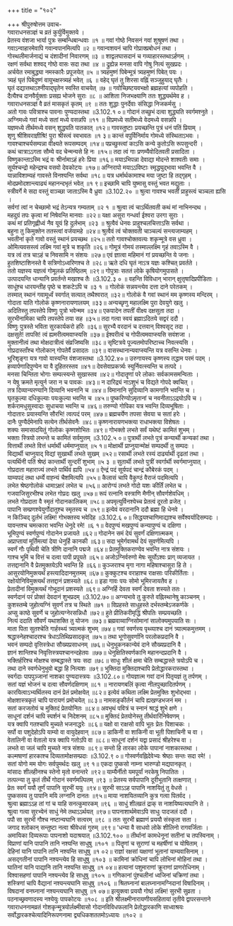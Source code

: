 +++
title = "१०२"

+++
श्रीपुरुषोत्तम उवाच-  
गवाराधनसञ्ज्ञं च व्रतं कुर्युर्विमुक्तये ।  
प्रेतस्य वंशजा भार्या पुत्रः सम्बन्धिबान्धवाः ॥१ ॥
गवां गोष्ठे निवसनं गवां शुश्रूषणं तथा ।  
गवाऽन्वाहारमेवापि गवान्वपानमित्यपि ॥२ ॥
गवान्वशयनं चापि गोप्राक्प्रबोधनं तथा ।  
गोस्थलीमार्जनाद्यं च दंशादीनां निवारणम् ॥३ ॥
शाद्वलघासदानं च गव्याहारस्तथाऽर्हणम् ।  
रक्षणं सर्वथा शश्वद् गोष्ठे वासः सदा तथा ॥४ ॥
द्रुह्येन्न मनसा वापि गोषु नित्यं सुखप्रदः ।  
अर्चयेत रमाबुद्ध्या नमस्कारैः प्रपूजयेत् ॥५ ॥
त्र्यहमुष्णं पिबेन्मूत्रं त्र्यहमुष्णं पिबेत् पयः ।  
त्र्यहं घृतं पिबेदुष्णं वायुभक्षस्त्र्यहं भवेत् ॥६ ॥
वहेद् घृतं तु शिरसा वह्निं सञ्जुहुयाद् घृतैः ।  
घृतं दद्यात्तथाऽश्नीयाद्घृतेन स्वस्ति वाचयेत् ॥७ ॥
गवोच्छिष्टयवभक्षो ब्रह्महत्यां व्यपोहति ।  
दैत्यैश्च दानवैर्युक्ताः प्रसह्य भोजने सुराः ॥८ ॥
आशिता निजभक्ष्याणि ततः शुद्ध्यर्थमेव ह ।  
गवाराधनसञ्ज्ञं वै व्रतं मासकृतं कृतम् ॥९ ॥
ततः शुद्धाः पुनर्देवाः संसिद्धा निजकर्मसु ।  
अतो गावः पवित्राश्च पावनाः पुण्यदास्तथा ॥3.102.१ ०॥
गोदानं तच्छुभं दत्वा शुद्ध्यति स्वर्गमश्नुते ।  
अग्निमध्ये गवां मध्ये सतां मध्ये वसन्नपि ॥११ ॥
विप्रमध्ये सतीमध्ये वेदमध्ये वसन्नपि ।  
यज्ञमध्ये तीर्थमध्ये वसन् शुद्ध्यति पातकात् ॥१२॥
गावस्तुष्टाः प्रयच्छन्ति पुत्रं धनं पतिं प्रियाम् ।  
शृणु श्रीशिवराज्ञीश्रि! पुरा श्रीस्त्वं स्वभावतः ॥१ ३॥
कान्तं वपुर्विनिर्माय गोमध्ये संस्थिताऽभवः ।  
गावश्चाश्चर्यसम्पन्ना वीक्ष्यते रूपसम्पदम् ॥१४॥
पप्रच्छुस्त्वां काऽसि कन्ये कुतोऽसि रूपसुन्दरी ।  
कथं चात्राऽऽगता सौम्ये वद चेन्मन्यसे हि नः ॥१५॥
तदा त्वं गाः प्रणम्यैवोदितवती प्रसादिता ।  
विष्णुकान्ताऽस्मि भद्रं वः श्रीर्नामाऽहं हरेः प्रिया ॥१६॥
मयाऽभिपन्ना देवाद्या मोदन्ते शाश्वतीः समाः ।  
सूर्यश्चन्द्रो महेन्द्रश्च वसवो देवकोटयः ॥१७॥
अग्निरापो मयाऽऽविष्टाः स्मृद्ध्युद्भावा भवन्ति वै ।  
यान्नाविशाम्यहं गावस्ते विनश्यन्ति सर्वथा ॥१८॥
यत्र धर्मार्थकामाश्च मया जुष्टा हि तद्गृहम् ।  
मोदप्रमोदशान्त्याढ्यं महानन्दभृतं भवेत् ॥१ ९॥
इच्छामि चापि युष्मासु वस्तुं भवत मद्युताः ।  
स्त्रीवर्गे मे सदा वस्तुं वाञ्च्छा जाताऽस्मि वै ध्रुवा ॥3.102.२० ॥
श्रुत्वा गावश्च भवतीं प्राहुस्त्वं चञ्चला ह्यसि ।  
सर्वगां त्वां न चेच्छामो भद्रं तेऽन्यत्र गम्यताम् ॥२ १ ॥
श्रुत्वा त्वं चाऽर्थितवती कथं मां नाभिनन्दथ ।  
महदुग्रं तपः कृत्वा मां निषेवन्ति मानवाः ॥२२॥
यक्षा असुरा गन्धर्वा ईश्वरा उरगा सुराः ।  
कथं मां प्रतिगृह्णीध्वं नैव यूयं हि दुर्लभाम् ॥२३ ॥
श्रुत्वैवं धेनवः प्राहुश्चलचित्ताऽसि सर्वथा ।  
बहुना तु किमुक्तेन ततस्त्वां वर्जयामहे ॥२४॥
श्रुत्वैवं त्वं चोक्तवती चाञ्चल्यं सन्त्यजाम्यहम् ।  
भवतीनां कृते गावो वस्तुं स्थानं प्रयच्छथ ॥२५॥
ततो गावश्चोक्तवत्यः शकृन्मूत्रे वस ध्रुवा ।  
ओमित्यवसस्त्वं लक्ष्मि गवां मूत्रे च शकृति ॥२६॥
गोमूत्रं गोमयं तस्माल्लक्ष्मि गृहं तवाऽस्मि वै ।  
यत्र त्वं तत्र चाऽहं च निवसामि न संशयः ॥२७॥
एवं ज्ञात्वा महिमानं गां प्रयच्छन्ति ये जनाः ।  
हुतशिष्टाशिनस्ते वै सत्रिणोऽध्वरिणश्च ते ॥२८॥
ऋते दधि घृतं नाऽत्र यज्ञः कश्चित् प्रवर्तते ।  
ततो यज्ञस्य यज्ञत्वं गोमूलकं प्रतिष्ठितम् ॥२९॥
गोपुत्राः सततं लोके कृषियोगमुपासते ।  
उत्पादयन्ति धान्यानि प्रवर्तन्ते मखाश्च तैः ॥3.102.३ ० ॥
वहन्ति विविधान् भारान् क्षुत्तृषादिप्रपीडिताः ।  
साधूंश्च धारयन्तीह पृष्ठे च शकटेऽपि च ॥३ १ ॥
गोलोकं सन्नयन्त्येव दत्ता दाने परेतकम् ।  
तस्मात् स्थानं गवामूर्ध्वं स्वर्गात् सत्यात् तथैश्वरात् ॥३२॥
गोलोकं वै गवां स्थानं मम कृष्णस्य मन्दिरम् ।  
गोदाता याति गोलोकं कृष्णनारायणालयम् ॥३३॥
अन्यच्छृणु महालक्ष्मि पुरा देवयुगे खलु ।  
अदितिस्तु तपस्तेपे विष्णुः पुत्रो भवेन्मम ॥३४॥
एकपादेन तपतीं वीक्ष्य दक्षसुता तदा ।  
सुरभीनामिका चापि तपस्तेपे तया सह ॥३५॥
तदा गत्वा स्वयं ब्रह्माऽदितये सद्वरं ददौ ।  
विष्णुः पुत्रस्ते भविता सुरकार्यकरो हरिः ॥३६॥
सुरभ्यै वरदानं च दत्तवान् विश्वसृट् तदा ।  
दक्षसुते! तापसि! त्वं ह्यमरीत्वमवाप्स्यसि ॥३७॥
ईश्वरीत्वं च गोपीत्वमवाप्स्यसि सवंशजा ।  
मुक्तानीत्वं तथा मोक्षदात्रीत्वं संव्रजिष्यसि ॥३८॥
सृष्टित्रये पूज्यतमोपरिष्टाच्च निवत्स्यसि ।  
गोप्रदास्ताँश्च गोलोकान् गोपतेर्वै प्रसादतः ॥३९॥
वासस्थानान्यवाप्स्यन्ति यत्र वसन्ति धेनवः ।  
भूरिशृङ्गा यत्र गावो यास्यन्ति वंशजास्तथा ॥3.102.४०॥
उरुगायस्य कृष्णस्य तद्धाम परमं पदम् ।  
हव्यार्पणादिपुण्येन या वै दुहितरस्तव ॥४१॥
देवसेवाप्रकर्त्र्यः स्युर्निवत्स्यन्ति च तत्पदे ।  
मनसा चिन्तिता भोगाः सम्पत्स्यन्ते सुखास्तव ॥४२॥
गोदातॄणां परे लोकाः सर्वकामसमन्विताः ।  
न येषु क्रमते मृत्युर्न जरा न च पावकः ॥४३॥
न दारिद्र्यं नाऽशुभं च विद्यते गोपदे क्वचित् ।  
तत्र दिव्यान्यरण्यानि दिव्यानि भवनानि च ॥४४॥
विमानानि सुदिव्यानि कामगानि भवन्ति च ।  
घृतकुल्या दधिकुल्याः पयःकुल्या भवन्ति च ॥४५॥
पुष्करिण्योऽमृतानां च नवनीताऽऽद्रयोऽपि च ।  
शर्करामधुसुस्वादाः सुधाचया भवन्ति च ॥४६॥
तरुण्यो गोपिका यत्र भवन्ति दिव्यभूषिताः ।  
गोदातारः प्रयास्यन्ति सौरभि! त्वत्पदं परम् ॥४७॥
ब्रह्मचर्येण तपसा सेवया च सतां हरेः ।  
दानैः पुण्यैर्दमेनापि सत्येन तीर्थसेवनैः ॥४८॥
कृष्णनारायणभक्त्या राधाभक्त्या विशेषतः ।  
शक्यः समासादयितुं गोलोकः कृष्णशोभितः ॥४९॥
गोभक्तो लभते सर्वं यथेष्टं कामितं शुभम् ।  
भक्ताः स्त्रियो लभन्ते च कामितं सर्वमुत्तम् ॥3.102.५ ०॥
पुत्रार्थी लभते पुत्रं कन्यार्थी कन्यकां तथा ।  
वित्तार्थी लभते वित्तं धर्मार्थी धर्ममाप्नुयात् ॥५ १॥
मोक्षार्थी प्राप्नुयान्मोक्षं सम्पदर्थी तु सम्पदः ।  
विद्यार्थी चाप्नुयाद् विद्यां सुखार्थी लभते सुखम् ॥५२॥
रसार्थी लभते रस्यं दार्ढ्यार्थी दृढतां तथा ।  
पत्यर्थिनी पतिं श्रेष्ठं कान्तार्थी सुन्दरीं शुभाम् ॥५ ३ ॥
सुतार्थी लभते पुत्रीं स्वर्गार्थी स्वर्गमाप्नुयात् ।  
गोप्रदाता महाराज्यं लभते पार्थिवं ह्यपि ॥५४॥
ऐन्द्रं पदं सूर्यपदं चान्द्रं कौबेरकं पदम् ।  
याम्यपदं तथा धर्म्ये वाह्न्यं चैशमित्यपि ॥५५॥
कैलासं चापि वैकुण्ठं वैराजं पदमित्यपि ।  
लभेत श्रेष्ठगोलोकं धामाऽक्षरं लभेत च ॥५६॥
आरोग्यं लभते गोदो यशः कीर्तिं लभेत च ।  
गजवाजिसुरभीश्च लभेत गोप्रदः खलु ॥५७॥
रूपं रत्नानि वस्त्राणि मैणीन् सौवर्णशेवधिम् ।  
लभते गोप्रदाता वै स्मृतं गोदानकालिकम् ॥५८॥
अपमृत्युर्विनश्येच्च प्रेतत्वं दूरतो व्रजेत् ।  
पापानि सम्प्रणश्येयुर्गोदातुश्च स्मृतस्य च ॥५९॥
इत्येवं वरदानानि ददौ ब्रह्मा हि धेनवे ।  
न किञ्चिद् दुर्लभं लक्ष्मि! गोभक्तस्य भवेदिह ॥3.102.६ ०॥
सिद्धयश्चाणिमाद्याश्च सर्वेश्वर्यादिसम्पदः ।  
यावन्तश्च चमत्कारा भवन्ति धेनुदे रमे! ॥६ १॥
वेदपुण्यं मखपुण्यं कन्यापुण्यं च दक्षिणा ।  
भूमिपुण्यं स्वर्णपुण्यं गोदानेन प्रजायते ॥६२॥
गोदानेन समं देयं सुवर्णं दक्षिणात्मकम् ।  
अप्राप्तायां मूर्तिमत्यां देया धेनुर्हि कानकी ॥६३॥
सदा भूमेर्गवामर्थं देयं सुवर्णमित्यपि ।  
स्वर्णं गौः पृथिवी चेति त्रीणि दानानि पद्मजे ॥६४॥
प्रेतमुक्तिकराण्येव भवन्ति नात्र संशयः ।  
गाश्च भूमिं च वित्तं च दत्वा पापी प्रपूयते ॥६५॥
अजोऽग्निर्वरुणो मेषः सूर्योऽश्वः प्राग् व्यजायत ।  
तत्तद्दानानि वै प्रेतमुक्तयेऽपि भवन्ति हि ॥६६॥
कुञ्जराश्च मृगा नागा महिषाश्चासुरा हि ते ।  
आसुरयोनिमुक्त्यर्थं हस्त्यादिदानमुत्तमम् ॥६७॥
कुक्कुटश्च वराहाश्च राक्षसाः परिकीर्तिताः ।  
रक्षोयोनिविमुक्त्यर्थं तत्तद्दानं प्रशस्यते ॥६८॥
इडा गावः पयः सोमो भूमिरजायतैव ह ।  
प्रेतादीनां विमुक्त्यर्थं गोभूदानं प्रशस्यते ॥६९॥
अग्निर्हि देवता स्वर्णं देवता शस्यते ततः ।  
स्वर्णदानं परं प्रोक्तं देवदानं शुभप्रदम् ॥3.102.७०॥
अग्न्यभावे तु कुरुते वह्निस्थानेषु काञ्चनम् ।  
कुशस्तम्बे जुहोत्यग्निं सुवर्णं तत्र च स्थिते ॥७१ ॥
विप्रहस्ते साधुहस्ते दर्भस्तम्बेऽजकर्णके ।  
अप्सु काष्ठे सुवर्णे च जुहोत्यग्नेरसन्निधौ ॥७२॥
हुते प्रीतिकरीमृद्धिं श्रीपतिः सम्प्रयच्छति ।  
नित्यं ददाति सौवर्णं यथाशक्ति तु योजनः ॥७३॥
ब्रह्मवाय्वाग्निसोमानां सालोक्यमुपयाति सः ।  
माता पिता सुतश्चेति गार्हस्थ्यं त्र्यात्मकं शुभम् ॥७४॥
गवां स्वर्णस्य पृथ्व्याश्च दानं त्र्यात्मकमुत्तमम् ।  
श्रद्धास्नेहश्चादरश्च त्रेधाऽतिथिप्रसादकृत् ॥७५॥
तथा भूगोसुवर्णानि परलोकप्रदानि वै ।  
भवनं सम्पदो वृत्तिस्त्रेधा सौख्यप्रसाधनम् ॥७६॥
धेनुभूकनकान्येवं दाने सौख्यप्रदानि वै ।  
ज्ञानं शान्तिश्च निवृत्तिस्त्रयश्चानन्दहेतवः ॥७७॥
धेनुक्षितिस्वर्णकानि महानन्दप्रदानि वै ।  
भक्तिर्हरिश्च मोक्षश्च सम्बद्धास्ते त्रयः सदा ॥७८॥
साधुः शीलं क्षमा चेति सम्बद्धास्ते त्रयोऽपि च ।  
तथा दाने स्वर्णधेनुभुवो बद्धा हि नित्यशः ॥७९॥
भुक्तिदा मुक्तिदाश्चापि प्रेतोद्धारकरास्तथा ।  
स्वर्गदाः पापपुञ्जानां नाशका पुण्यदास्त्रयः ॥3.102.८०॥
गोयज्ञात्म गवां दानं पितृयज्ञं तु तर्पणम् ।  
सतां यज्ञं भोजनं च दत्वा सौवर्णदक्षिणाम् ॥८१ ॥
नारायणबलिं कृत्वा नीलपुच्छादितर्पणम् ।  
कारयित्वाऽभ्यर्थितस्य दानं प्रेतं प्रमोक्षयेत् ॥८२॥
इत्येवं कथिता लक्ष्मि प्रेतमुक्तिः शुभोद्भवा ।  
मोक्षशास्त्रकृतं चापि पारायणं प्रमोचयेत् ॥८३॥
नामसङ्कीर्तनं चापि ह्यखण्डभजनं मम ।  
सतां करजतोयं च मुक्तिदं प्रेतयोनितः ॥८४॥
अवभृथं पवित्रं च स्नानं श्राद्धं शुभे क्षणे ।  
साधूनां दर्शनं चापि स्पर्शनं च निदेशनम् ॥८५॥
मुक्तिदं प्रेतयोनेस्तु तीर्थवारिनिषेवणम् ।  
यत्र क्वापि गतश्चापि मुच्यते भजनाद्धरेः ॥८६॥
यक्षो वा राक्षसो वापि भूतः प्रेतः पिशाचकः ।  
सर्पो वा पशुदेहोऽपि याम्यो वा वायुदेहवान् ॥८७॥
डाकिनी वा शाकिनी वा भूती पिशाचिनी च वा ।  
वेतालिनी वा वेतालो यत्र क्वापि गतोऽपि वा ॥८८॥
साधूनां दर्शनं यद्वा प्रसादं श्रीहरेश्च वा ।  
लभते वा जलं चापि मुच्यते नात्र संशयः ॥८९॥
सन्तो हि तारका लोके पापानां नाशकास्तथा ।  
कल्मषाणां हारकाश्च दिव्यतामोक्षसम्प्रदाः ॥3.102.९ ०॥
गोस्वर्णवह्निदेवेभ्यः श्रेष्ठाः सन्तः सदा रमे! ।  
सतां योगो मम योगः सर्वपुमर्थदः खलु ॥९ १॥
एकदा पुष्कसो नाम्ना भारुण्डो मद्यपानकृत् ।  
मांसादः शीलहीनश्च स्तेनो मृतो वनान्तरे ॥९२॥
याम्यैर्नीतो यमपूर्यां नरकेषु निपातितः ।  
तत्पत्न्या तु कृतं तीर्थे गोदानं स्वर्णमल्पितम् ॥९३ ॥
प्रेतस्य सर्वपापानि दूरीभूतानि तत्क्षणात् ।  
प्रेतः स्वर्गं ययौ तूर्णं पापानि सुरभीं ययुः ॥९४॥
सुरभी साऽऽह पापानि नाशयितुं तु वेधसे ।  
पुष्कसस्य तु पापानि मयि लग्नानि दानतः ॥९५॥
माया नाशयितव्यानि कुत्र गत्वा पितर्वद ।  
श्रुत्वा ब्रह्माऽऽह तां गां च याहि सनत्कुमारकम् ॥९६ ॥
साधुं शीलव्रतं द्राक् स नाशयिष्यत्यघानि ते ।  
श्रूत्वा गत्वा सुरभ्येनं साधुं नेमे तथाऽऽर्थयत् ॥९७॥
पापनाशार्थमेवाऽपि साधुः पादजलं ददौ ।  
पपौ सा सुरभी गौश्च नष्टान्यघानि सत्वरम् ॥९८ ॥
ततः सुरभी ब्रह्माणं प्रययौ संस्कृता सता ।  
जगाद श्लोकान् सन्तुष्टा नत्वा श्रीवेधसं गुरुम् ॥९९॥
'धन्या वै साधवो लोके शीलिनो रागवर्जिताः ।  
अमायिका दिव्यरूपाः पापनाशो यदाश्रयात् ॥3.102.१०० ॥
तीर्थानां कामधेनूनां सतीनां च तपस्विनाम् ।  
विप्राणां यानि पापानि तानि नश्यन्ति साधुषु ॥१०१ ॥
पितॄणां च सुराणां च महर्षीणां च योषिताम् ।  
देहिनां यानि पापानि तानि नश्यन्ति साधुषु ॥१ ०२॥
राज्ञां रक्षसां यक्षाणां भूतानां याम्यवासिनाम् ।  
असद्गतीनां पापानि नश्यन्त्येव हि साधुषु ॥१०३ ॥
कामिनां क्रोधिनां चापि लोभिनां मोहिनां तथा ।  
घातिनां यानि पाद्यानि तानि नश्यन्ति साधुषु ॥१ ०४॥
हत्यानां पशुमाराणां क्रूराणां प्राणरोधिनाम् ।  
विश्वासहणां पापानि नश्यन्त्येव हि साधुषु ॥१०५ ॥
गणिकानां पुंश्चलीनां ध्वजिनां चक्रिणां तथा ।  
शस्त्रिणां चापि वैद्यानां नश्यन्त्यघानि साधुषु ॥१०६ ॥
श्रितघ्नानां बालघ्नानामग्निदानां विषादिनाम् ।  
विषदानां वनघ्नानां नश्यन्त्यघानि साधुषु ॥१ ०७॥
इत्युक्त्वा प्रययौ गोष्ठं लक्ष्मि! सुरभी सुव्रता ।  
पठनाच्छ्रवणादस्य नश्येयुः पापकोटयः ॥१०८ ॥
इति श्रीलक्ष्मीनारायणीयसहितायां तृतीये द्वापरसन्ताने गवाराधननामव्रतं गोशकृन्मूत्रयोर्लक्ष्मीवासो गोदानविविधफलानि प्रेतोद्धारकाणि साध्वाश्रयः सर्वोद्धारकश्चेत्यादिनिरूपणनामा द्व्यधिकशततमोऽध्यायः ॥१०२ ॥
    

